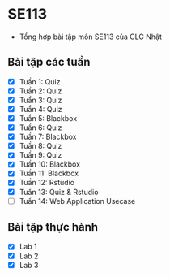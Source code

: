 # SE113

- Tổng hợp bài tập môn SE113 của CLC Nhật

## Bài tập các tuần

- [x] Tuần 1: Quiz
- [x] Tuần 2: Quiz
- [x] Tuần 3: Quiz
- [x] Tuần 4: Quiz
- [x] Tuần 5: Blackbox
- [x] Tuần 6: Quiz
- [x] Tuần 7: Blackbox
- [x] Tuần 8: Quiz
- [x] Tuần 9: Quiz
- [x] Tuần 10: Blackbox 
- [x] Tuần 11: Blackbox 
- [x] Tuần 12: Rstudio 
- [x] Tuần 13: Quiz & Rstudio 
- [ ] Tuần 14: Web Application Usecase

## Bài tập thực hành
- [x] Lab 1
- [x] Lab 2
- [x] Lab 3